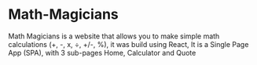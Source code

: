 # Math-Magicians
Math Magicians is a website that allows you to make simple math calculations (+, -, x, ÷, +/-, %), it was build using React, It is a Single Page App (SPA), with 3 sub-pages Home, Calculator and Quote
